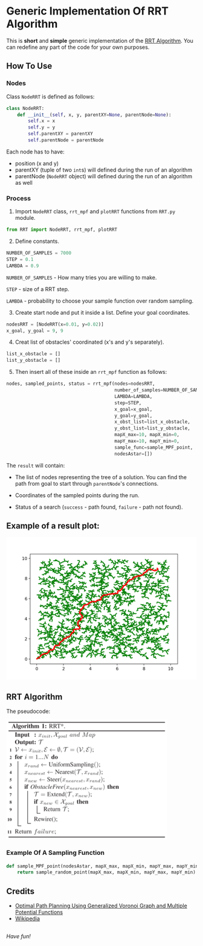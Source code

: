 # Generic Implementation Of RRT Algorithm

This is **short** and **simple** generic implementation of the [RRT Algorithm](https://en.wikipedia.org/wiki/Rapidly-exploring_random_tree).
You can redefine any part of the code for your own purposes.

## How To Use

### Nodes

Class `NodeRRT` is defined as follows:

```python
class NodeRRT:
    def __init__(self, x, y, parentXY=None, parentNode=None):
        self.x = x
        self.y = y
        self.parentXY = parentXY
        self.parentNode = parentNode
```

Each node has to have:

- position (x and y)
- parentXY (tuple of two `int`s) will defined during the run of an algorithm
- parentNode (`NodeRRT` object) will defined during the run of an algorithm as well

### Process

1. Import `NodeRRT` class, `rrt_mpf` and `plotRRT` functions from `RRT.py` module.
```python
from RRT import NodeRRT, rrt_mpf, plotRRT
```

2. Define constants.
```python
NUMBER_OF_SAMPLES = 7000
STEP = 0.1
LAMBDA = 0.9
```

`NUMBER_OF_SAMPLES` - How many tries you are willing to make.

`STEP` - size of a RRT step.

`LAMBDA` - probability to choose your sample function over random sampling.

3. Create start node and put it inside a list. Define your goal coordinates.

```python
nodesRRT = [NodeRRT(x=0.01, y=0.02)]
x_goal, y_goal = 9, 9
```

4. Creat list of obstacles' coordinated (x's and y's separately).
```python
list_x_obstacle = []
list_y_obstacle = []
```

5. Then insert all of these inside an `rrt_mpf` function as follows:
```python
nodes, sampled_points, status = rrt_mpf(nodes=nodesRRT,
                                        number_of_samples=NUMBER_OF_SAMPLES,
                                        LAMBDA=LAMBDA,
                                        step=STEP,
                                        x_goal=x_goal,
                                        y_goal=y_goal,
                                        x_obst_list=list_x_obstacle,
                                        y_obst_list=list_y_obstacle,
                                        mapX_max=10, mapX_min=0,
                                        mapY_max=10, mapY_min=0,
                                        sample_func=sample_MPF_point,
                                        nodesAstar=[])
```

The `result` will contain:

- The list of nodes representing the tree of a solution.
You can find the path from goal to start through `parentNode`'s connections.

- Coordinates of the sampled points during the run.

- Status of a search (`success` - path found, `failure` - path not found).

## Example of a result plot:

![plot](static/example1.png)

## RRT Algorithm

The pseudocode:

![A star](static/code.png)

### Example Of A Sampling Function

```python
def sample_MPF_point(nodesAstar, mapX_max, mapX_min, mapY_max, mapY_min):
    return sample_random_point(mapX_max, mapX_min, mapY_max, mapY_min)
```


## Credits

- [Optimal Path Planning Using Generalized Voronoi Graph and Multiple Potential Functions](https://ieeexplore.ieee.org/document/8948325)
- [Wikipedia](https://en.wikipedia.org/wiki/Rapidly-exploring_random_tree)

##

*Have fun!*

